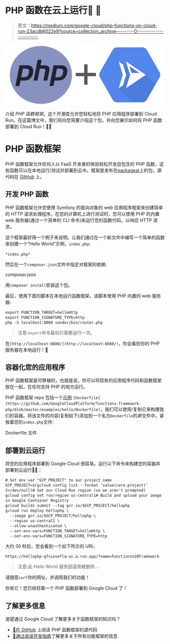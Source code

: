 # PHP 函数在云上运行🐘 🎉

> 原文：<https://medium.com/google-cloud/php-functions-on-cloud-run-23acdb6022e9?source=collection_archive---------0----------------------->

![](img/42303e00dc0837af337092ecf90cec81.png)

介绍 *PHP 函数框架*。这个开源库允许您轻松地将 PHP 应用程序部署到 Cloud Run。在这篇博文中，我们将向您简要介绍这个包，并向您展示如何将 PHP 函数部署到 Cloud Run！💨👟

# PHP 函数框架

PHP 函数框架允许任何人以 FaaS 开发者的体验轻松开发自包含的 PHP 函数，这些函数可以在本地运行/测试并部署到云中。框架是发布在[packagest](https://packagist.org/packages/google/cloud-functions-framework)上的包，源代码在 [GitHub](https://github.com/GoogleCloudPlatform/functions-framework-php) 上。

## 开发 PHP 函数

PHP 函数框架允许您使用 Symfony 的面向对象的 web 应用程序框架来创建简单的 HTTP 请求处理程序。在您的计算机上进行测试时，您可以使用 PHP 的内置 web 服务器(通过一个简单的 CLI 命令)来运行您的函数代码，以响应 HTTP 请求。

这个框架最好用一个例子来说明。让我们通过在一个新文件中编写一个简单的函数来创建一个“Hello World”示例，`index.php`:

`*index.php*`

然后在一个`composer.json`文件中指定对框架的依赖:

composer.json

用`composer install`安装这个包。

最后，使用下面的脚本在本地运行函数框架，该脚本使用 PHP 内置的 web 服务器:

```
export FUNCTION_TARGET=helloHttp
export FUNCTION_SIGNATURE_TYPE=http
php -S localhost:8080 vendor/bin/router.php
```

> 注意:`export`命令最初只需要运行一次。

在`[http://localhost:8080/](http://localhost:8080/)`，你会看到你的 PHP 服务器在本地运行！🐘

## 容器化您的应用程序

PHP 函数框架是可移植的，也就是说，你可以将现有的应用程序代码和函数框架放在一起，在任何支持 PHP 的地方运行。

PHP 函数框架 repo 包括一个[示例](https://github.com/GoogleCloudPlatform/functions-framework-php/blob/master/examples/hello/Dockerfile) `[Dockerfile](https://github.com/GoogleCloudPlatform/functions-framework-php/blob/master/examples/hello/Dockerfile)`，我们可以使用/复制它来构建我们的容器。将该文件的内容(复制如下)添加到一个名为`Dockerfile`的*新*文件中，紧挨着您的`index.php`文件:

Dockerfile 文件

## 部署到云运行

将您的应用程序部署到 Google Cloud 很容易。运行以下命令来构建您的容器并部署到云运行💨👟：

```
# Set env var "GCP_PROJECT" to our project name
GCP_PROJECT=$(gcloud config list --format 'value(core.project)' 2>/dev/null)# Set our Cloud Run region (so we aren't prompted)
gcloud config set run/region us-central1# Build and upload your image in Google Container Registry
gcloud builds submit --tag gcr.io/$GCP_PROJECT/hellophp
gcloud run deploy hellophp \
  --image gcr.io/$GCP_PROJECT/hellophp \
  --region us-central1 \
  --allow-unauthenticated \
  --set-env-vars=FUNCTION_TARGET=helloHttp \
  --set-env-vars=FUNCTION_SIGNATURE_TYPE=http
```

大约 30 秒后，您会看到一个如下所示的 URL:

```
https://hellophp-q7vieseflq-uc.a.run.app/?name=Functions%20Framework
```

> 注意:此 Hello World 服务因滥用被删除…

请随意`curl`你的网址，并调用我们的功能！

你有它！您已经将第一个 PHP 函数部署到 Google Cloud 了！

## 了解更多信息

渴望通过 Google Cloud 了解更多关于函数框架的知识吗？

*   [🐘在 GitHub](https://github.com/GoogleCloudPlatform/functions-framework-php) 上阅读 PHP 函数框架的源代码
*   [📖通过阅读开发指南](https://github.com/GoogleCloudPlatform/functions-framework)了解更多关于所有功能框架的信息